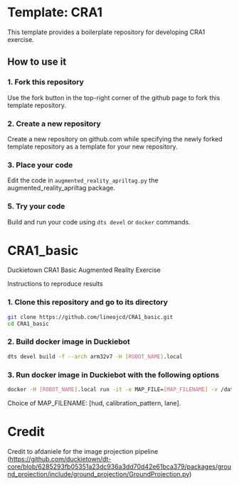 # Template: CRA1

This template provides a boilerplate repository
for developing CRA1 exercise.


## How to use it

### 1. Fork this repository

Use the fork button in the top-right corner of the github page to fork this template repository.


### 2. Create a new repository

Create a new repository on github.com while
specifying the newly forked template repository as
a template for your new repository.


### 3. Place your code

Edit the code in `augmented_reality_apriltag.py` the augmented_reality_apriltag package.


### 5. Try your code

Build and run your code using `dts devel` or `docker` commands.



# CRA1_basic
Duckietown CRA1 Basic Augmented Reality Exercise

Instructions to reproduce results

### 1. Clone this repository and go to its directory
```bash
git clone https://github.com/lineojcd/CRA1_basic.git
cd CRA1_basic
```
### 2. Build docker image in Duckiebot
```bash
dts devel build -f --arch arm32v7 -H [ROBOT_NAME].local 
```

### 3. Run docker image in Duckiebot with the following options
```bash
docker -H [ROBOT_NAME].local run -it -e MAP_FILE=[MAP_FILENAME] -v /data/config/calibrations/:/code/catkin_ws/src/CRA1_basic/calibrations/ --rm --net=host --privileged duckietown/CRA1_basic:latest-arm32v7
```
Choice of MAP_FILENAME: [hud, calibration_pattern, lane].

# Credit
Credit to afdaniele for the image projection pipeline (https://github.com/duckietown/dt-core/blob/6285293fb05351a23dc936a3dd70d42e61bca379/packages/ground_projection/include/ground_projection/GroundProjection.py)
